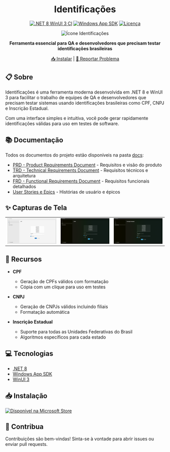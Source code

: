 <div align="center">

# Identificações

[![.NET 8 WinUI 3 CI](https://github.com/edenalencar/Identificacoes/actions/workflows/dotnet-desktop.yml/badge.svg)](https://github.com/edenalencar/Identificacoes/actions/workflows/dotnet-desktop.yml)
[![Windows App SDK](https://img.shields.io/badge/Windows%20App%20SDK-1.5-blue)](https://learn.microsoft.com/windows/apps/windows-app-sdk/)
[![Licença](https://img.shields.io/github/license/edenalencar/Identificacoes?color=brightgreen)](LICENSE)

<img src="https://user-images.githubusercontent.com/7075481/117592396-b9cfe480-b10e-11eb-9e74-f039b1b5a100.png" alt="Ícone Identificações" width="150"/>

**Ferramenta essencial para QA e desenvolvedores que precisam testar identificações brasileiras**

[📥 Instalar](https://apps.microsoft.com/store/detail/9PJR7TBTZKR1?launch=true&mode=mini) | [📝 Reportar Problema](https://github.com/edenalencar/Identificacoes/issues)

</div>

## 📋 Sobre

Identificações é uma ferramenta moderna desenvolvida em .NET 8 e WinUI 3 para facilitar o trabalho de equipes de QA e desenvolvedores que precisam testar sistemas usando identificações brasileiras como CPF, CNPJ e Inscrição Estadual.

Com uma interface simples e intuitiva, você pode gerar rapidamente identificações válidas para uso em testes de software.

## 📚 Documentação

Todos os documentos do projeto estão disponíveis na pasta [docs](/docs):

- [PRD - Product Requirements Document](/docs/PRD.md) - Requisitos e visão do produto
- [TRD - Technical Requirements Document](/docs/TRD.md) - Requisitos técnicos e arquitetura
- [FRD - Functional Requirements Document](/docs/FRD.md) - Requisitos funcionais detalhados
- [User Stories e Epics](/docs/UserStories.md) - Histórias de usuário e épicos

## ✨ Capturas de Tela

<div align="center">
<table>
  <tr>
    <td><img src="Captura de tela 2023-09-21 202658.png" alt="Tela de CPF" width="250"/></td>
    <td><img src="Captura de tela 2023-09-21 202718.png" alt="Tela de CNPJ" width="250"/></td>
    <td><img src="Captura de tela 2023-09-21 202735.png" alt="Tela de IE" width="250"/></td>
  </tr>
</table>
</div>

## 🚀 Recursos

- **CPF**
  - Geração de CPFs válidos com formatação
  - Cópia com um clique para uso em testes

- **CNPJ**
  - Geração de CNPJs válidos incluindo filiais
  - Formatação automática

- **Inscrição Estadual**
  - Suporte para todas as Unidades Federativas do Brasil
  - Algoritmos específicos para cada estado

## 💻 Tecnologias

- [.NET 8](https://dotnet.microsoft.com/)
- [Windows App SDK](https://github.com/microsoft/WindowsAppSDK)
- [WinUI 3](https://microsoft.github.io/microsoft-ui-xaml/)

## 📥 Instalação

<a href="https://apps.microsoft.com/store/detail/9PJR7TBTZKR1?launch=true&mode=mini">
	<img src="https://get.microsoft.com/images/pt-BR%20dark.svg" alt="Disponível na Microsoft Store" width="200"/>
</a>

## 🤝 Contribua

Contribuições são bem-vindas! Sinta-se à vontade para abrir issues ou enviar pull requests.
